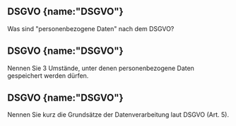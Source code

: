 ## DSGVO {name:"DSGVO"}
<p>Was sind "personenbezogene Daten" nach dem DSGVO?</p>

## DSGVO {name:"DSGVO"}
<p>Nennen Sie 3 Umstände, unter denen personenbezogene Daten gespeichert werden dürfen.</p>

## DSGVO {name:"DSGVO"}
<p>Nennen Sie kurz die Grundsätze der Datenverarbeitung laut DSGVO (Art. 5).</p>